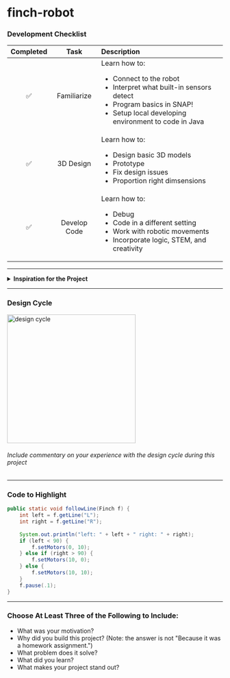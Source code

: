 # finch-robot

### Development Checklist

| Completed | Task         | Description |
|:---------:| :-----------:|:------------|
|    ✅     | Familiarize  | Learn how to: <ul><li>Connect to the robot</li><li>Interpret what built-in sensors detect</li><li>Program basics in SNAP!</li><li>Setup local developing environment to code in Java</li></ul>|
|    ✅     | 3D Design    |   Learn how to: <ul><li>Design basic 3D models</li><li>Prototype</li><li>Fix design issues</li><li>Proportion right dimsensions</li></ul>          |
|    ✅     | Develop Code |  Learn how to: <ul><li>Debug</li><li>Code in a different setting</li><li>Work with robotic movements</li><li>Incorporate logic, STEM, and creativity</li></ul>           |

---

<details>
<summary><strong>Inspiration for the Project</strong></summary>

I was looking at different flowers while out shopping one day; I've always wanted to grow my own garden. That same day, I was also brainstorming for possible 3D modeling designs. I decided to create one for a flower pot and some little flowers for fun. The first prototype came out the perfect size immediately, so with a passion for flowers and games, a flower throwing game was started. 
</details>

---

### Design Cycle
<img src="design_cycle.png" alt="design cycle" width="300" height="300">

###### Include commentary on your experience with the design cycle during this project

---

### Code to Highlight
```java
public static void followLine(Finch f) {
	int left = f.getLine("L");
	int right = f.getLine("R");
	
	System.out.println("left: " + left + " right: " + right);
	if (left < 90) {
		f.setMotors(0, 10);
	} else if (right > 90) {
		f.setMotors(10, 0);
	} else {
		f.setMotors(10, 10);
	}
	f.pause(.1);
}
```

---

### Choose At Least Three of the Following to Include:
- What was your motivation?
- Why did you build this project? (Note: the answer is not "Because it was a homework assignment.")
- What problem does it solve?
- What did you learn?
- What makes your project stand out?
